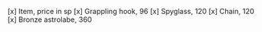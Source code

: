 [x] Item, price in sp 
[x] Grappling hook, 96
[x] Spyglass, 120
[x] Chain, 120
[x] Bronze astrolabe, 360 

